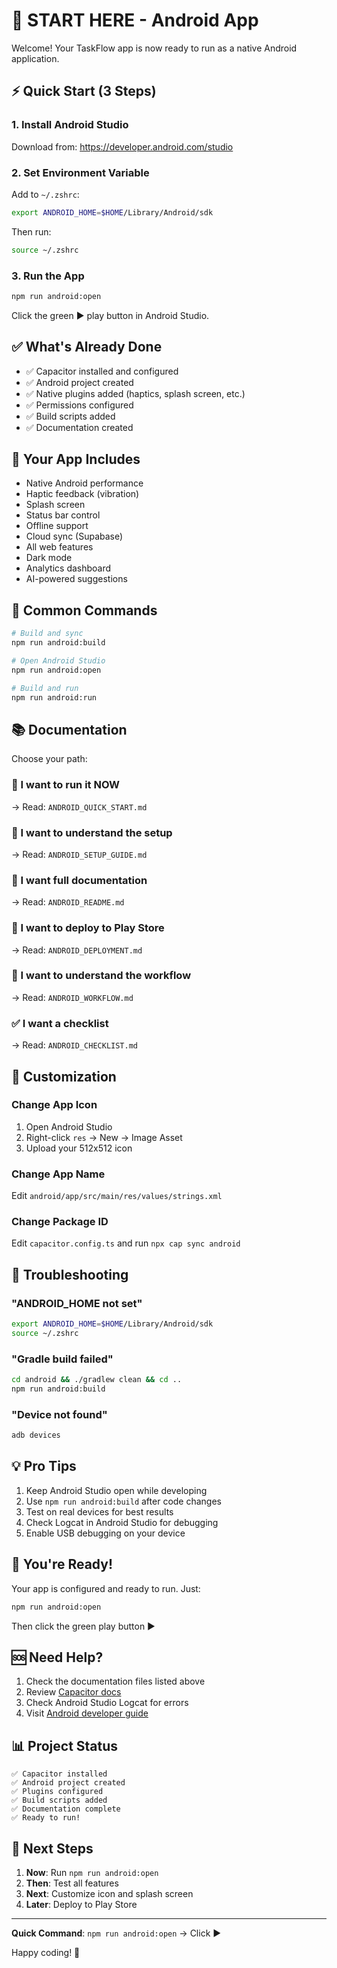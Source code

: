 # 🚀 START HERE - Android App

Welcome! Your TaskFlow app is now ready to run as a native Android application.

## ⚡ Quick Start (3 Steps)

### 1. Install Android Studio
Download from: https://developer.android.com/studio

### 2. Set Environment Variable
Add to `~/.zshrc`:
```bash
export ANDROID_HOME=$HOME/Library/Android/sdk
```

Then run:
```bash
source ~/.zshrc
```

### 3. Run the App
```bash
npm run android:open
```

Click the green ▶️ play button in Android Studio.

## ✅ What's Already Done

- ✅ Capacitor installed and configured
- ✅ Android project created
- ✅ Native plugins added (haptics, splash screen, etc.)
- ✅ Permissions configured
- ✅ Build scripts added
- ✅ Documentation created

## 📱 Your App Includes

- Native Android performance
- Haptic feedback (vibration)
- Splash screen
- Status bar control
- Offline support
- Cloud sync (Supabase)
- All web features
- Dark mode
- Analytics dashboard
- AI-powered suggestions

## 🎯 Common Commands

```bash
# Build and sync
npm run android:build

# Open Android Studio
npm run android:open

# Build and run
npm run android:run
```

## 📚 Documentation

Choose your path:

### 🏃 I want to run it NOW
→ Read: `ANDROID_QUICK_START.md`

### 🔧 I want to understand the setup
→ Read: `ANDROID_SETUP_GUIDE.md`

### 📖 I want full documentation
→ Read: `ANDROID_README.md`

### 🚢 I want to deploy to Play Store
→ Read: `ANDROID_DEPLOYMENT.md`

### 🔄 I want to understand the workflow
→ Read: `ANDROID_WORKFLOW.md`

### ✅ I want a checklist
→ Read: `ANDROID_CHECKLIST.md`

## 🎨 Customization

### Change App Icon
1. Open Android Studio
2. Right-click `res` → New → Image Asset
3. Upload your 512x512 icon

### Change App Name
Edit `android/app/src/main/res/values/strings.xml`

### Change Package ID
Edit `capacitor.config.ts` and run `npx cap sync android`

## 🐛 Troubleshooting

### "ANDROID_HOME not set"
```bash
export ANDROID_HOME=$HOME/Library/Android/sdk
source ~/.zshrc
```

### "Gradle build failed"
```bash
cd android && ./gradlew clean && cd ..
npm run android:build
```

### "Device not found"
```bash
adb devices
```

## 💡 Pro Tips

1. Keep Android Studio open while developing
2. Use `npm run android:build` after code changes
3. Test on real devices for best results
4. Check Logcat in Android Studio for debugging
5. Enable USB debugging on your device

## 🎊 You're Ready!

Your app is configured and ready to run. Just:

```bash
npm run android:open
```

Then click the green play button ▶️

## 🆘 Need Help?

1. Check the documentation files listed above
2. Review [Capacitor docs](https://capacitorjs.com/docs)
3. Check Android Studio Logcat for errors
4. Visit [Android developer guide](https://developer.android.com)

## 📊 Project Status

```
✅ Capacitor installed
✅ Android project created
✅ Plugins configured
✅ Build scripts added
✅ Documentation complete
✅ Ready to run!
```

## 🎯 Next Steps

1. **Now**: Run `npm run android:open`
2. **Then**: Test all features
3. **Next**: Customize icon and splash screen
4. **Later**: Deploy to Play Store

---

**Quick Command**: `npm run android:open` → Click ▶️

Happy coding! 🚀

